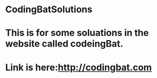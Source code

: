 # CodingBatSolutions
# This is for some soluations in the website called codeingBat.
# Link is here:http://codingbat.com

